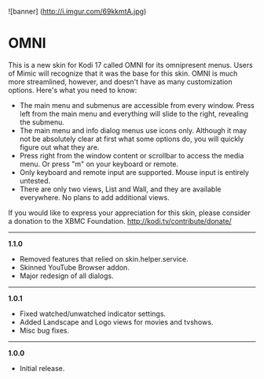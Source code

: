 ![banner] (http://i.imgur.com/69kkmtA.jpg)
<h1>OMNI</h1>

This is a new skin for Kodi 17 called OMNI for its omnipresent menus. Users of Mimic will recognize that it was the base for this skin. OMNI is much more streamlined, however, and doesn't have as many customization options. Here's what you need to know:

- The main menu and submenus are accessible from every window. Press left from the main menu and everything will slide to the right, revealing the submenu.
- The main menu and info dialog menus use icons only. Although it may not be absolutely clear at first what some options do, you will quickly figure out what they are.
- Press right from the window content or scrollbar to access the media menu. Or press "m" on your keyboard or remote.
- Only keyboard and remote input are supported. Mouse input is entirely untested.
- There are only two views, List and Wall, and they are available everywhere. No plans to add additional views.

If you would like to express your appreciation for this skin, please consider a donation to the XBMC Foundation. http://kodi.tv/contribute/donate/


***
**1.1.0**
- Removed features that relied on skin.helper.service.
- Skinned YouTube Browser addon.
- Major redesign of all dialogs.

***
**1.0.1**
- Fixed watched/unwatched indicator settings.
- Added Landscape and Logo views for movies and tvshows.
- Misc bug fixes.

***
**1.0.0**
- Initial release.